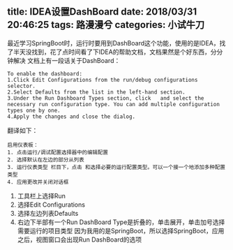 title: IDEA设置DashBoard
date: 2018/03/31  20:46:25
tags: 路漫漫兮
categories: 小试牛刀
---

最近学习SpringBoot时，运行时要用到DashBoard这个功能，使用的是IDEA，找了半天没找到，花了点时间看了下IDEA的帮助文档，文档果然是个好东西，分分钟解决<!--more-->
文档上有一段话关于DashBoard：
```
To enable the dashboard:
1.Click Edit Configurations from the run/debug configurations selector.
2.Select Defaults from the list in the left-hand section.
3.Under the Run Dashboard Types section, click   and select the necessary run configuration type. You can add multiple configuration types one by one.
4.Apply the changes and close the dialog.
```
翻译如下：
```
启用仪表板：
1. 点击运行/调试配置选择器中的编辑配置
2. 选择默认在左边的部分从列表
3. 运行仪表类型 栏目下，点击 和选择必要的运行配置类型。可以一个接一个地添加多种配置类型
4. 应用更改并关闭对话框
```

1. 工具栏上选择Run
2. 选择Edit Configurations
3. 选择左边列表Defaults
4. 右边下半部有一个Run DashBoard Type是折叠的，单击展开，单击加号选择需要运行的项目类型
因为我用的是SpringBoot，所以选择SpringBoot，应用之后，视图窗口会出现Run DashBoard的选项